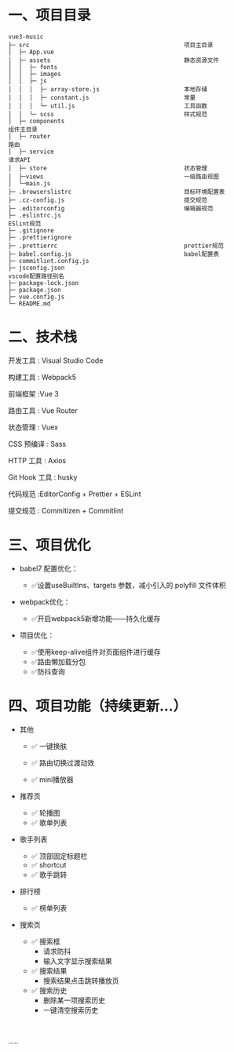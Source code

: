# 一、项目目录

```
vue3-music
├─ src                                            项目主目录
│  ├─ App.vue
│  ├─ assets                                      静态资源文件
│  │  ├─ fonts
│  │  ├─ images
│  │  ├─ js
│  │  │  ├─ array-store.js                        本地存储
│  │  │  ├─ constant.js                           常量
│  │  │  └─ util.js                               工具函数
│  │  └─ scss                                     样式规范
│  ├─ components																	组件主目录
│  ├─ router																			路由
│  ├─ service																			请求API
│  ├─ store                                       状态管理
│  ├─views                                        一级路由视图
│  └─main.js
├─ .browserslistrc                                目标环境配置表
├─ .cz-config.js                                  提交规范
├─ .editorconfig                                  编辑器规范
├─ .eslintrc.js																	  ESlint规范
├─ .gitignore 
├─ .prettierignore
├─ .prettierrc                                    prettier规范
├─ babel.config.js                                babel配置表
├─ commitlint.config.js
├─ jsconfig.json															 	  vscode配置路径别名
├─ package-lock.json
├─ package.json
├─ vue.config.js
└─ README.md
```



# 二、技术栈

开发工具 : Visual Studio Code

构建工具 :  Webpack5

前端框架 :Vue 3

路由工具 : Vue Router

状态管理 : Vuex 

CSS 预编译 : Sass 

HTTP 工具 : Axios

Git Hook 工具 : husky

代码规范 :EditorConfig + Prettier + ESLint

提交规范 : Commitizen + Commitlint





# 三、项目优化

+ babel7 配置优化：

  + ✅设置useBuiltIns、targets 参数，减小引入的 polyfill 文件体积

+ webpack优化：

  + ✅开启webpack5新增功能——持久化缓存

+ 项目优化：

  + ✅使用keep-alive组件对页面组件进行缓存
  + ✅路由懒加载分包
  + ✅防抖查询

  



# 四、项目功能（持续更新...）

+ 其他

  + ✅ 一键换肤

  + ✅ 路由切换过渡动效
  + ✅ mini播放器



+ 推荐页
  + ✅ 轮播图
  + ✅ 歌单列表
+ 歌手列表
  + ✅ 顶部固定标题栏
  + ✅ shortcut
  + ✅ 歌手跳转
+ 排行榜
  + ✅ 榜单列表
+ 搜索页
  + ✅ 搜索框
    + 请求防抖
    + 输入文字显示搜索结果
  + ✅ 搜索结果
    +  搜索结果点击跳转播放页
  + ✅ 搜索历史
    + 删除某一项搜索历史
    + 一键清空搜索历史

​	

 .....

























